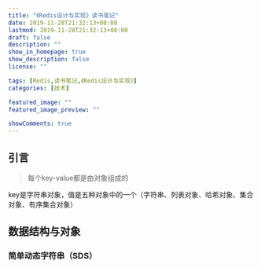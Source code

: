 ```yaml
---
title: "《Redis设计与实现》读书笔记"
date: 2019-11-28T21:32:13+08:00
lastmod: 2019-11-28T21:32:13+08:00
draft: false
description: ""
show_in_homepage: true
show_description: false
license: ""

tags: [Redis,读书笔记,《Redis设计与实现》]
categories: [技术]

featured_image: ""
featured_image_preview: ""

showComments: true
---
```


## 引言

> 每个key-value都是由对象组成的 

<!--more-->

key是字符串对象，值是五种对象中的一个（字符串、列表对象、哈希对象、集合对象、有序集合对象）

## 数据结构与对象

### 简单动态字符串（SDS）

